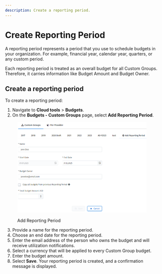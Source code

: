 ```yaml
---
description: Create a reporting period.
---
```


# Create Reporting Period

A reporting period represents a period that you use to schedule budgets in your organization. For example, financial year, calendar year, quarters, or any custom period.&#x20;

Each reporting period is treated as an overall budget for all Custom Groups. Therefore, it carries information like Budget Amount and Budget Owner.

## Create a reporting period

To create a reporting period:

1. Navigate to **Cloud tools** > **Budgets**.
2. On the **Budgets - Custom Groups** page, select **Add Reporting Period**.

<figure><img src="../../../.gitbook/assets/image (868).png" alt="" width="563"><figcaption><p>Add Reporting Period</p></figcaption></figure>

3. Provide a name for the reporting period.
4. Choose an end date for the reporting period.
5. Enter the email address of the person who owns the budget and will receive utilization notifications.
6. Select a currency that will be applied to every Custom Group budget.
7. Enter the budget amount.
8. Select  **Save**. Your reporting period is created, and a confirmation message is displayed.&#x20;
